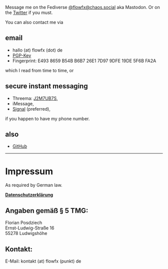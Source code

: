 <!-- 
.. title: Contact
.. slug: contact
.. date: 2015-08-01
.. tags: 
.. category: 
.. link: 
.. description: 
.. type: text
-->

Message me on the Fediverse <a rel="me" href="https://chaos.social/@flowfx" title="Look me up on mastodon!">@flowfx@chaos.social</a> aka Mastodon. Or on the [Twitter](https://twitter.com/flowfx_) if you must.

You can also contact me via

## email

  * hallo (at) <span style="display: none">don't spam me</span> flowfx (dot) <span style="display: none">really, please don't</span> de
  * [PGP-Key](/static/5F6BFA2A.asc)
  * Fingerprint: E493 8659 B54B B6B7 26E1 7D97 9DFE 19DE 5F6B FA2A

which I read from time to time, or

## secure instant messaging

  * Threema: [J2M7UB7S](threema://add?id=J2M7UB7S),
  * iMessage,
  * [Signal](https://whispersystems.org/) (preferred),

if you happen to have my phone number.

## also

* [GitHub](https://github.com/flowfx/)


****

<a name="impressum"></a>
# Impressum

As required by German law.

**[Datenschutzerklärung](link://slug/datenschutz)**

## Angaben gemäß § 5 TMG:

Florian Posdziech  
Ernst-Ludwig-Straße 16  
55278 Ludwigshöhe

## Kontakt:

E-Mail:
kontakt (at) <span style="display: none">don't spam me</span> flowfx (punkt) <span style="display: none">really, please don't</span> de<br>
